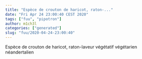 ```yaml
---
title: "Espèce de crouton de haricot, raton-..."
date: "Fri Apr 24 23:00:40 CEST 2020"
tags: ["fuu", "pipotron"]
author: m1ch3l
categories: ["generated"]
slug: "fuu/2020-04-24-23:00:40"
---
```


Espèce de crouton de haricot, raton-laveur végétatif végétarien néandertalien
